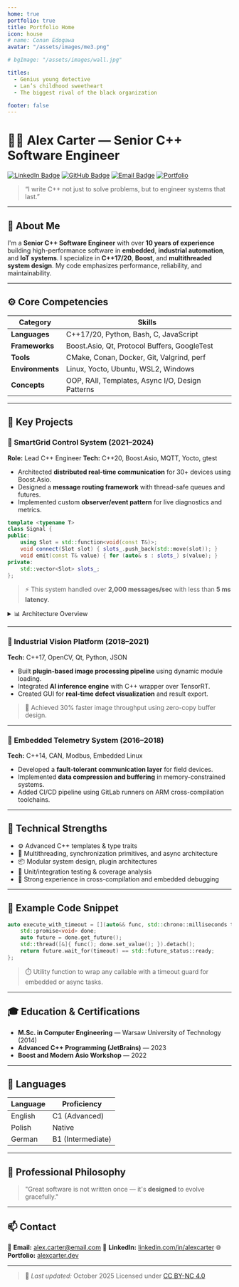 ```yaml
---
home: true
portfolio: true
title: Portfolio Home
icon: house
# name: Conan Edogawa
avatar: "/assets/images/me3.png"

# bgImage: "/assets/images/wall.jpg"

titles:
  - Genius young detective
  - Lan’s childhood sweetheart
  - The biggest rival of the black organization

footer: false
---
```


# 👨‍💻 Alex Carter — Senior C++ Software Engineer

[![LinkedIn Badge](https://img.shields.io/badge/-Alex%20Carter-blue?logo=linkedin\&logoColor=white)](https://linkedin.com/in/alexcarter)
[![GitHub Badge](https://img.shields.io/badge/-alexcarter-black?logo=github\&logoColor=white)](https://github.com/alexcarter)
[![Email Badge](https://img.shields.io/badge/-alex.carter%40email.com-D14836?logo=gmail\&logoColor=white)](mailto:alex.carter@email.com)
[![Portfolio](https://img.shields.io/badge/🌐-Portfolio-green)](https://alexcarter.dev)

> “I write C++ not just to solve problems, but to engineer systems that last.”

---

## 🧭 About Me

I'm a **Senior C++ Software Engineer** with over **10 years of experience** building high-performance software in **embedded**, **industrial automation**, and **IoT systems**. I specialize in **C++17/20**, **Boost**, and **multithreaded system design**. My code emphasizes performance, reliability, and maintainability.

---

## ⚙️ Core Competencies

| Category         | Skills                                           |
| ---------------- | ------------------------------------------------ |
| **Languages**    | C++17/20, Python, Bash, C, JavaScript            |
| **Frameworks**   | Boost.Asio, Qt, Protocol Buffers, GoogleTest     |
| **Tools**        | CMake, Conan, Docker, Git, Valgrind, perf        |
| **Environments** | Linux, Yocto, Ubuntu, WSL2, Windows              |
| **Concepts**     | OOP, RAII, Templates, Async I/O, Design Patterns |

---

## 🧩 Key Projects

### 🔹 SmartGrid Control System (2021–2024)

**Role:** Lead C++ Engineer
**Tech:** C++20, Boost.Asio, MQTT, Yocto, gtest

* Architected **distributed real-time communication** for 30+ devices using Boost.Asio.
* Designed a **message routing framework** with thread-safe queues and futures.
* Implemented custom **observer/event pattern** for live diagnostics and metrics.

```cpp
template <typename T>
class Signal {
public:
    using Slot = std::function<void(const T&)>;
    void connect(Slot slot) { slots_.push_back(std::move(slot)); }
    void emit(const T& value) { for (auto& s : slots_) s(value); }
private:
    std::vector<Slot> slots_;
};
```

> ⚡ This system handled over **2,000 messages/sec** with less than **5 ms latency**.

<details>
<summary>📊 Architecture Overview</summary>

```mermaid
graph LR
A[Sensor Node] -->|CAN| B[Edge Controller]
B -->|Ethernet| C[Central Gateway]
C -->|MQTT| D[Cloud Service]
```

</details>

---

### 🔹 Industrial Vision Platform (2018–2021)

**Tech:** C++17, OpenCV, Qt, Python, JSON

* Built **plugin-based image processing pipeline** using dynamic module loading.
* Integrated **AI inference engine** with C++ wrapper over TensorRT.
* Created GUI for **real-time defect visualization** and result export.

> 🧠 Achieved 30% faster image throughput using zero-copy buffer design.

---

### 🔹 Embedded Telemetry System (2016–2018)

**Tech:** C++14, CAN, Modbus, Embedded Linux

* Developed a **fault-tolerant communication layer** for field devices.
* Implemented **data compression and buffering** in memory-constrained systems.
* Added CI/CD pipeline using GitLab runners on ARM cross-compilation toolchains.

---

## 🧠 Technical Strengths

* ⚙️ Advanced C++ templates & type traits
* 🧵 Multithreading, synchronization primitives, and async architecture
* 📦 Modular system design, plugin architectures
* 🧪 Unit/integration testing & coverage analysis
* 🧰 Strong experience in cross-compilation and embedded debugging

---

## 🧰 Example Code Snippet

```cpp
auto execute_with_timeout = [](auto&& func, std::chrono::milliseconds timeout) {
    std::promise<void> done;
    auto future = done.get_future();
    std::thread([&]{ func(); done.set_value(); }).detach();
    return future.wait_for(timeout) == std::future_status::ready;
};
```

> ⏱️ Utility function to wrap any callable with a timeout guard for embedded or async tasks.

---

## 🎓 Education & Certifications

* **M.Sc. in Computer Engineering** — Warsaw University of Technology (2014)
* **Advanced C++ Programming (JetBrains)** — 2023
* **Boost and Modern Asio Workshop** — 2022

---

## 💬 Languages

| Language | Proficiency       |
| -------- | ----------------- |
| English  | C1 (Advanced)     |
| Polish   | Native            |
| German   | B1 (Intermediate) |

---

## 🧭 Professional Philosophy

> "Great software is not written once — it's **designed** to evolve gracefully."

---

## 📫 Contact

📧 **Email:** [alex.carter@email.com](mailto:alex.carter@email.com)
💼 **LinkedIn:** [linkedin.com/in/alexcarter](https://linkedin.com/in/alexcarter)
🌐 **Portfolio:** [alexcarter.dev](https://alexcarter.dev)

---

> 🏁 *Last updated:* October 2025
> Licensed under [CC BY-NC 4.0](https://creativecommons.org/licenses/by-nc/4.0/)
